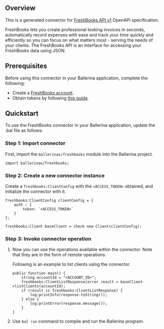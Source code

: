 ## Overview
This is a generated connector for [FreshBooks API v1](https://www.freshbooks.com/api/start) OpenAPI specification.

FreshBooks lets you create professional looking invoices in seconds, automatically record expenses with ease and track your time quickly and efficiently so you can focus on what matters most - serving the needs of your clients.
The FreshBooks API is an interface for accessing your FreshBooks data using JSON. 

## Prerequisites

Before using this connector in your Ballerina application, complete the following:

* Create a [FreshBooks account](https://www.freshbooks.com/).
* Obtain tokens by following [this guide](https://www.freshbooks.com/api/start).

## Quickstart

To use the FreshBooks connector in your Ballerina application, update the .bal file as follows:

### Step 1: Import connector
First, import the `ballerinax/freshbooks` module into the Ballerina project.
```ballerina
import ballerinax/freshbooks;
```

### Step 2: Create a new connector instance
Create a `freshbooks:ClientConfig` with the `<ACCESS_TOKEN>` obtained, and initialize the connector with it.
```ballerina
freshbooks:ClientConfig clientConfig = {
    auth : {
        token: `<ACCESS_TOKEN>`
    }
};

freshbooks:Client baseClient = check new Client(clientConfig);
```

### Step 3: Invoke connector operation
1. Now you can use the operations available within the connector. Note that they are in the form of remote operations.

    Following is an example to list clients using the connector. 

    ```ballerina
    public function main() {
        string accountId = "<ACCOUNT_ID>";
        freshbooks:ClientListResponse|error result = baseClient->listClients(accountId);
        if (result is freshbooks:ClientListResponse) {
            log:printInfo(response.toString());
        } else {
            log:printError(response.message());
        }
    }
    ``` 

2. Use `bal run` command to compile and run the Ballerina program.
